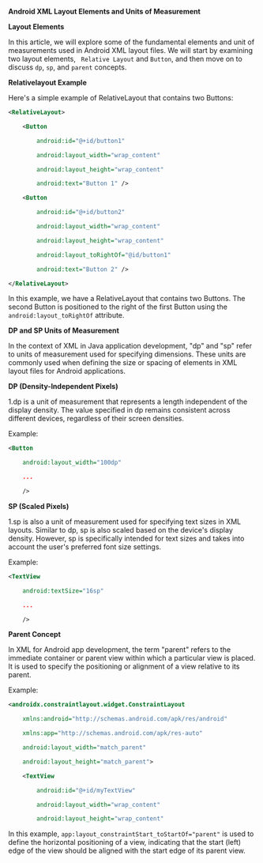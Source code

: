 **Android XML Layout Elements and Units of Measurement**

**Layout Elements**

In this article, we will explore some of the fundamental elements and unit of measurements used in Android XML layout files. We will start by examining two layout elements, ` Relative Layout` and `Button`, and then move on to discuss `dp`, `sp`, and `parent` concepts.

**Relativelayout Example**

Here's a simple example of RelativeLayout that contains two Buttons:

```xml
<RelativeLayout>

    <Button

        android:id="@+id/button1"

        android:layout_width="wrap_content"

        android:layout_height="wrap_content"

        android:text="Button 1" />

    <Button

        android:id="@+id/button2"

        android:layout_width="wrap_content"

        android:layout_height="wrap_content"

        android:layout_toRightOf="@id/button1"

        android:text="Button 2" />

</RelativeLayout>
```

In this example, we have a RelativeLayout that contains two Buttons. The second Button is positioned to the right of the first Button using the `android:layout_toRightOf` attribute.

**DP and SP Units of Measurement**

In the context of XML in Java application development, "dp" and "sp" refer to units of measurement used for specifying dimensions. These units are commonly used when defining the size or spacing of elements in XML layout files for Android applications.

**DP (Density-Independent Pixels)**

1.dp is a unit of measurement that represents a length independent of the display density. The value specified in dp remains consistent across different devices, regardless of their screen densities.

Example:

```xml
<Button

    android:layout_width="100dp"

    ...

    />

```

**SP (Scaled Pixels)**

1.sp is also a unit of measurement used for specifying text sizes in XML layouts. Similar to dp, sp is also scaled based on the device's display density. However, sp is specifically intended for text sizes and takes into account the user's preferred font size settings.

Example:

```xml
<TextView

    android:textSize="16sp"

    ...

    />

```

**Parent Concept**

In XML for Android app development, the term "parent" refers to the immediate container or parent view within which a particular view is placed. It is used to specify the positioning or alignment of a view relative to its parent.

Example:

```xml
<androidx.constraintlayout.widget.ConstraintLayout

    xmlns:android="http://schemas.android.com/apk/res/android"

    xmlns:app="http://schemas.android.com/apk/res-auto"

    android:layout_width="match_parent"

    android:layout_height="match_parent">

    <TextView

        android:id="@+id/myTextView"

        android:layout_width="wrap_content"

        android:layout_height="wrap_content"
```

In this example, `app:layout_constraintStart_toStartOf="parent"` is used to define the horizontal positioning of a view, indicating that the start (left) edge of the view should be aligned with the start edge of its parent view.